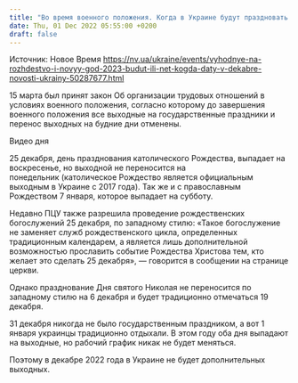 ```yaml
---
title: "Во время военного положения. Когда в Украине будут праздновать Рождество и Новый год и будут ли выходные на праздники"
date: Thu, 01 Dec 2022 05:55:00 +0200
draft: false
---
```

Источник: Новое Время https://nv.ua/ukraine/events/vyhodnye-na-rozhdestvo-i-novyy-god-2023-budut-ili-net-kogda-daty-v-dekabre-novosti-ukrainy-50287677.html


15 марта был принят закон Об организации трудовых отношений в условиях военного положения, согласно которому до завершения военного положения все выходные на государственные праздники и перенос выходных на будние дни отменены.

 Видео дня   

25 декабря, день празднования католического Рождества, выпадает на воскресенье, но выходной не переносится на понедельник (католическое Рождество является официальным выходным в Украине с 2017 года). Так же и с православным Рождеством 7 января, которое выпадает на субботу.

Недавно ПЦУ также разрешила проведение рождественских богослужений 25 декабря, по западному стилю: «Такое богослужение не заменяет служб рождественского цикла, определенных традиционным календарем, а является лишь дополнительной возможностью прославить событие Рождества Христова тем, кто желает это сделать 25 декабря», — говорится в сообщении на странице церкви.

 Однако празднование Дня святого Николая не переносится по западному стилю на 6 декабря и будет традиционно отмечаться 19 декабря.

31 декабря никогда не было государственным праздником, а вот 1 января украинцы традиционно отдыхали. В этом году оба дня выпадают на выходные, но рабочий график никак не будет меняться.

Поэтому в декабре 2022 года в Украине не будет дополнительных выходных.
